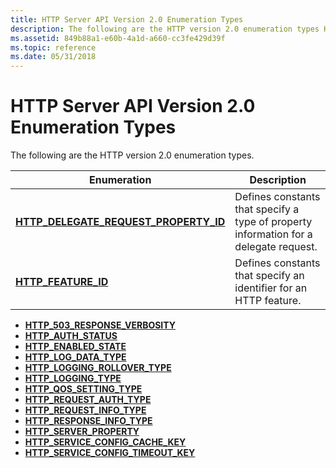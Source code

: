 ```yaml
---
title: HTTP Server API Version 2.0 Enumeration Types
description: The following are the HTTP version 2.0 enumeration types HTTP\_503\_RESPONSE\_VERBOSITYHTTP\_AUTH\_STATUSHTTP\_ENABLED\_STATEHTTP\_LOG\_DATA\_TYPEHTTP\_LOGGING\_ROLLOVER\_TYPEHTTP\_LOGGING\_TYPEHTTP\_QOS\_SETTING\_TYPEHTTP\_REQUEST\_AUTH\_TYPEHTTP\_REQUEST\_INFO\_TYPEHTTP\_RESPONSE\_INFO\_TYPEHTTP\_SERVER\_PROPERTYHTTP\_SERVICE\_CONFIG\_CACHE\_KEYHTTP\_SERVICE\_CONFIG\_TIMEOUT\_KEY
ms.assetid: 849b88a1-e60b-4a1d-a660-cc3fe429d39f
ms.topic: reference
ms.date: 05/31/2018
---
```


# HTTP Server API Version 2.0 Enumeration Types

The following are the HTTP version 2.0 enumeration types.

| Enumeration | Description |
|-|-|
| [**HTTP_DELEGATE_REQUEST_PROPERTY_ID**](/windows/win32/api/http/ne-http-http_delegate_request_property_id) | Defines constants that specify a type of property information for a delegate request. |
| [**HTTP_FEATURE_ID**](/windows/win32/api/http/ne-http-http_feature_id) | Defines constants that specify an identifier for an HTTP feature. |

-   [**HTTP\_503\_RESPONSE\_VERBOSITY**](/windows/desktop/api/Http/ne-http-http_503_response_verbosity)
-   [**HTTP\_AUTH\_STATUS**](/windows/desktop/api/Http/ne-http-http_auth_status)
-   [**HTTP\_ENABLED\_STATE**](/windows/desktop/api/Http/ne-http-http_enabled_state)
-   [**HTTP\_LOG\_DATA\_TYPE**](/windows/desktop/api/Http/ne-http-http_log_data_type)
-   [**HTTP\_LOGGING\_ROLLOVER\_TYPE**](/windows/desktop/api/Http/ne-http-http_logging_rollover_type)
-   [**HTTP\_LOGGING\_TYPE**](/windows/desktop/api/Http/ne-http-http_logging_type)
-   [**HTTP\_QOS\_SETTING\_TYPE**](/windows/desktop/api/Http/ne-http-http_qos_setting_type)
-   [**HTTP\_REQUEST\_AUTH\_TYPE**](/windows/desktop/api/Http/ne-http-http_request_auth_type)
-   [**HTTP\_REQUEST\_INFO\_TYPE**](/windows/desktop/api/Http/ne-http-http_request_info_type)
-   [**HTTP\_RESPONSE\_INFO\_TYPE**](/windows/desktop/api/Http/ne-http-http_response_info_type)
-   [**HTTP\_SERVER\_PROPERTY**](/windows/desktop/api/Http/ne-http-http_server_property)
-   [**HTTP\_SERVICE\_CONFIG\_CACHE\_KEY**](/windows/desktop/api/Http/ne-http-http_service_config_cache_key)
-   [**HTTP\_SERVICE\_CONFIG\_TIMEOUT\_KEY**](/windows/desktop/api/Http/ne-http-http_service_config_timeout_key)
